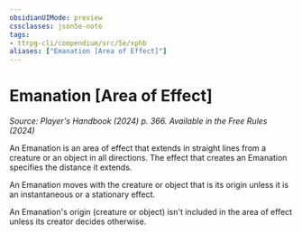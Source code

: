 ```yaml
---
obsidianUIMode: preview
cssclasses: json5e-note
tags:
- ttrpg-cli/compendium/src/5e/xphb
aliases: ["Emanation [Area of Effect]"]
---
```

# Emanation [Area of Effect]
*Source: Player's Handbook (2024) p. 366. Available in the Free Rules (2024)* 

An Emanation is an area of effect that extends in straight lines from a creature or an object in all directions. The effect that creates an Emanation specifies the distance it extends.

An Emanation moves with the creature or object that is its origin unless it is an instantaneous or a stationary effect.

An Emanation's origin (creature or object) isn't included in the area of effect unless its creator decides otherwise.